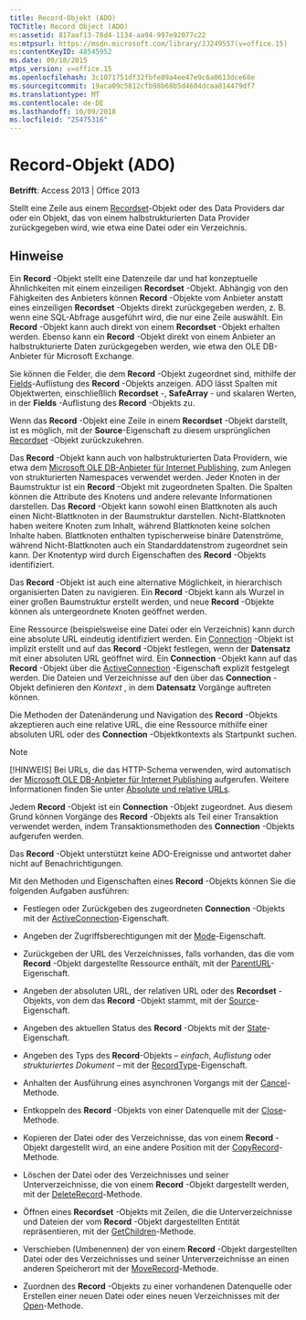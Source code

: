 ```yaml
---
title: Record-Objekt (ADO)
TOCTitle: Record Object (ADO)
ms:assetid: 817aaf13-78d4-1134-aa94-997e92077c22
ms:mtpsurl: https://msdn.microsoft.com/library/JJ249557(v=office.15)
ms:contentKeyID: 48545952
ms.date: 09/18/2015
mtps_version: v=office.15
ms.openlocfilehash: 3c1071751df32fbfe89a4ee47e9c6a0613dce68e
ms.sourcegitcommit: 19aca09c5812cfb98b68b5d4604dcaa814479df7
ms.translationtype: MT
ms.contentlocale: de-DE
ms.lasthandoff: 10/09/2018
ms.locfileid: "25475316"
---
```

# <a name="record-object-ado"></a>Record-Objekt (ADO)


**Betrifft**: Access 2013 | Office 2013

Stellt eine Zeile aus einem [Recordset](recordset-object-ado.md)-Objekt oder des Data Providers dar oder ein Objekt, das von einem halbstrukturierten Data Provider zurückgegeben wird, wie etwa eine Datei oder ein Verzeichnis.

## <a name="remarks"></a>Hinweise

Ein **Record** -Objekt stellt eine Datenzeile dar und hat konzeptuelle Ähnlichkeiten mit einem einzeiligen **Recordset** -Objekt. Abhängig von den Fähigkeiten des Anbieters können **Record** -Objekte vom Anbieter anstatt eines einzeiligen **Recordset** -Objekts direkt zurückgegeben werden, z. B. wenn eine SQL-Abfrage ausgeführt wird, die nur eine Zeile auswählt. Ein **Record** -Objekt kann auch direkt von einem **Recordset** -Objekt erhalten werden. Ebenso kann ein **Record** -Objekt direkt von einem Anbieter an halbstrukturierte Daten zurückgegeben werden, wie etwa den OLE DB-Anbieter für Microsoft Exchange.

Sie können die Felder, die dem **Record** -Objekt zugeordnet sind, mithilfe der [Fields](fields-collection-ado.md)-Auflistung des **Record** -Objekts anzeigen. ADO lässt Spalten mit Objektwerten, einschließlich **Recordset** -, **SafeArray** - und skalaren Werten, in der **Fields** -Auflistung des **Record** -Objekts zu.

Wenn das **Record** -Objekt eine Zeile in einem **Recordset** -Objekt darstellt, ist es möglich, mit der **Source**-Eigenschaft zu diesem ursprünglichen [Recordset](source-property-ado-record.md) -Objekt zurückzukehren.

Das **Record** -Objekt kann auch von halbstrukturierten Data Providern, wie etwa dem [Microsoft OLE DB-Anbieter für Internet Publishing](microsoft-ole-db-provider-for-internet-publishing.md), zum Anlegen von strukturierten Namespaces verwendet werden. Jeder Knoten in der Baumstruktur ist ein **Record** -Objekt mit zugeordneten Spalten. Die Spalten können die Attribute des Knotens und andere relevante Informationen darstellen. Das **Record** -Objekt kann sowohl einen Blattknoten als auch einen Nicht-Blattknoten in der Baumstruktur darstellen. Nicht-Blattknoten haben weitere Knoten zum Inhalt, während Blattknoten keine solchen Inhalte haben. Blattknoten enthalten typischerweise binäre Datenströme, während Nicht-Blattknoten auch ein Standarddatenstrom zugeordnet sein kann. Der Knotentyp wird durch Eigenschaften des **Record** -Objekts identifiziert.

Das **Record** -Objekt ist auch eine alternative Möglichkeit, in hierarchisch organisierten Daten zu navigieren. Ein **Record** -Objekt kann als Wurzel in einer großen Baumstruktur erstellt werden, und neue **Record** -Objekte können als untergeordnete Knoten geöffnet werden.

Eine Ressource (beispielsweise eine Datei oder ein Verzeichnis) kann durch eine absolute URL eindeutig identifiziert werden. Ein [Connection](connection-object-ado.md) -Objekt ist implizit erstellt und auf das **Record** -Objekt festlegen, wenn der **Datensatz** mit einer absoluten URL geöffnet wird. Ein **Connection** -Objekt kann auf das **Record** -Objekt über die [ActiveConnection](activeconnection-property-ado.md) -Eigenschaft explizit festgelegt werden. Die Dateien und Verzeichnisse auf den über das **Connection** -Objekt definieren den *Kontext* , in dem **Datensatz** Vorgänge auftreten können.

Die Methoden der Datenänderung und Navigation des **Record** -Objekts akzeptieren auch eine relative URL, die eine Ressource mithilfe einer absoluten URL oder des **Connection** -Objektkontexts als Startpunkt suchen.


> [!NOTE]
> <P>[!HINWEIS] Bei URLs, die das HTTP-Schema verwenden, wird automatisch der <A href="microsoft-ole-db-provider-for-internet-publishing.md">Microsoft OLE DB-Anbieter für Internet Publishing</A> aufgerufen. Weitere Informationen finden Sie unter <A href="absolute-and-relative-urls.md">Absolute und relative URLs</A>.</P>



Jedem **Record** -Objekt ist ein **Connection** -Objekt zugeordnet. Aus diesem Grund können Vorgänge des **Record** -Objekts als Teil einer Transaktion verwendet werden, indem Transaktionsmethoden des **Connection** -Objekts aufgerufen werden.

Das **Record** -Objekt unterstützt keine ADO-Ereignisse und antwortet daher nicht auf Benachrichtigungen.

Mit den Methoden und Eigenschaften eines **Record** -Objekts können Sie die folgenden Aufgaben ausführen:

  - Festlegen oder Zurückgeben des zugeordneten **Connection** -Objekts mit der [ActiveConnection](activeconnection-property-ado.md)-Eigenschaft.

  - Angeben der Zugriffsberechtigungen mit der [Mode](mode-property-ado.md)-Eigenschaft.

  - Zurückgeben der URL des Verzeichnisses, falls vorhanden, das die vom **Record** -Objekt dargestellte Ressource enthält, mit der [ParentURL](parenturl-property-ado.md)-Eigenschaft.

  - Angeben der absoluten URL, der relativen URL oder des **Recordset** -Objekts, von dem das **Record** -Objekt stammt, mit der [Source](source-property-ado-record.md)-Eigenschaft.

  - Angeben des aktuellen Status des **Record** -Objekts mit der [State](state-property-ado.md)-Eigenschaft.

  - Angeben des Typs des **Record**-Objekts – *einfach*, *Auflistung* oder *strukturiertes Dokument* – mit der [RecordType](recordtype-property-ado.md)-Eigenschaft.

  - Anhalten der Ausführung eines asynchronen Vorgangs mit der [Cancel](cancel-method-ado.md)-Methode.

  - Entkoppeln des **Record** -Objekts von einer Datenquelle mit der [Close](close-method-ado.md)-Methode.

  - Kopieren der Datei oder des Verzeichnisse, das von einem **Record** -Objekt dargestellt wird, an eine andere Position mit der [CopyRecord](copyrecord-method-ado.md)-Methode.

  - Löschen der Datei oder des Verzeichnisses und seiner Unterverzeichnisse, die von einem **Record** -Objekt dargestellt werden, mit der [DeleteRecord](deleterecord-method-ado.md)-Methode.

  - Öffnen eines **Recordset** -Objekts mit Zeilen, die die Unterverzeichnisse und Dateien der vom **Record** -Objekt dargestellten Entität repräsentieren, mit der [GetChildren](getchildren-method-ado.md)-Methode.

  - Verschieben (Umbenennen) der von einem **Record** -Objekt dargestellten Datei oder des Verzeichnisses und seiner Unterverzeichnisse an einen anderen Speicherort mit der [MoveRecord](moverecord-method-ado.md)-Methode.

  - Zuordnen des **Record** -Objekts zu einer vorhandenen Datenquelle oder Erstellen einer neuen Datei oder eines neuen Verzeichnisses mit der [Open](open-method-ado-record.md)-Methode.

